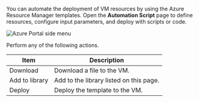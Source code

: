 You can automate the deployment of VM resources by using the Azure Resource Manager templates. 
Open the **Automation Script** page to define resources, configure input parameters, and deploy with scripts or code. 

![Azure Portal side menu](images/azureautomation.png)

Perform any of the following actions.

| Item | Description | 
| ------------ | ------------- | 
| Download | Download a file to the VM.  | 
| Add to library | Add to the library listed on this page.  | 
| Deploy | Deploy the template to the VM.  | 
